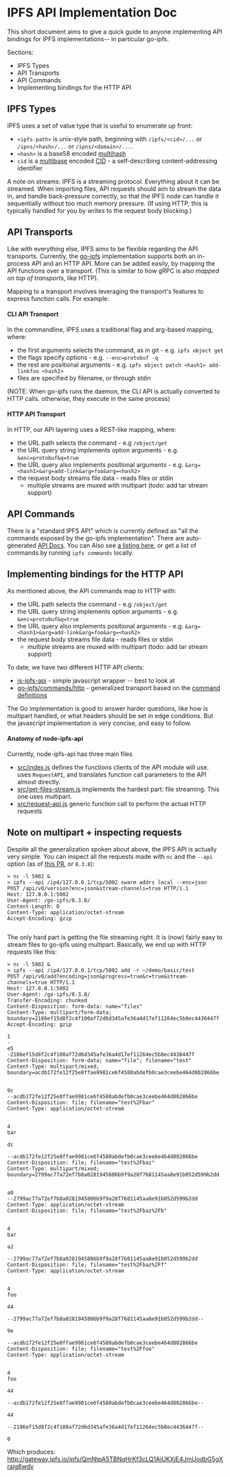 # IPFS API Implementation Doc

This short document aims to give a quick guide to anyone implementing API
bindings for IPFS implementations-- in particular go-ipfs.

Sections:
- IPFS Types
- API Transports
- API Commands
- Implementing bindings for the HTTP API

## IPFS Types

IPFS uses a set of value type that is useful to enumerate up front:

- `<ipfs-path>` is unix-style path, beginning with `/ipfs/<cid>/...` or
  `/ipns/<hash>/...` or `/ipns/<domain>/...`.
- `<hash>` is a base58 encoded [multihash](https://github.com/multiformats/multihash)
- `cid` is a [multibase](https://github.com/multiformats/multibase) encoded
  [CID](https://github.com/ipld/cid) - a self-describing content-addressing identifier

A note on streams: IPFS is a streaming protocol. Everything about it can be
streamed. When importing files, API requests should aim to stream the data in,
and handle back-pressure correctly, so that the IPFS node can handle it
sequentially without too much memory pressure. (If using HTTP, this is typically
handled for you by writes to the request body blocking.)

## API Transports

Like with everything else, IPFS aims to be flexible regarding the API transports.
Currently, the [go-ipfs](https://github.com/ipfs/go-ipfs) implementation supports
both an in-process API and an HTTP API. More can be added easily, by mapping the
API functions over a transport. (This is similar to how gRPC is also _mapped on
top of transports_, like HTTP).

Mapping to a transport involves leveraging the transport's features to express
function calls. For example:

#### CLI API Transport

In the commandline, IPFS uses a traditional flag and arg-based mapping, where:
- the first arguments selects the command, as in git - e.g. `ipfs object get`
- the flags specify options - e.g. `--enc=protobuf -q`
- the rest are positional arguments - e.g.
  `ipfs object patch <hash1> add-linkfoo <hash2>`
- files are specified by filename, or through stdin

(NOTE: When go-ipfs runs the daemon, the CLI API is actually converted to HTTP
calls. otherwise, they execute in the same process)

#### HTTP API Transport

In HTTP, our API layering uses a REST-like mapping, where:
- the URL path selects the command - e.g `/object/get`
- the URL query string implements option arguments - e.g. `&enc=protobuf&q=true`
- the URL query also implements positional arguments - e.g.
  `&arg=<hash1>&arg=add-link&arg=foo&arg=<hash2>`
- the request body streams file data - reads files or stdin
  - multiple streams are muxed with multipart (todo: add tar stream support)


## API Commands

There is a "standard IPFS API" which is currently defined as "all the commands
exposed by the go-ipfs implementation". There are auto-generated [API Docs](https://ipfs.io/docs/api/).
You can Also see [a listing here](https://git.io/v5KG1), or get a list of
commands by running `ipfs commands` locally.

## Implementing bindings for the HTTP API

As mentioned above, the API commands map to HTTP with:
- the URL path selects the command - e.g `/object/get`
- the URL query string implements option arguments - e.g. `&enc=protobuf&q=true`
- the URL query also implements positional arguments - e.g.
  `&arg=<hash1>&arg=add-link&arg=foo&arg=<hash2>`
- the request body streams file data - reads files or stdin
  - multiple streams are muxed with multipart (todo: add tar stream support)

To date, we have two different HTTP API clients:

- [js-ipfs-api](https://github.com/ipfs/js-ipfs-api) - simple javascript
  wrapper -- best to look at
- [go-ipfs/commands/http](https://git.io/v5KnB) -
  generalized transport based on the [command definitions](https://git.io/v5KnE)

The Go implementation is good to answer harder questions, like how is multipart
handled, or what headers should be set in edge conditions. But the javascript
implementation is very concise, and easy to follow.

#### Anatomy of node-ipfs-api

Currently, node-ipfs-api has three main files
- [src/index.js](https://git.io/v5Kn2) defines the functions clients of the API
  module will use. uses `RequestAPI`, and translates function call parameters to
  the API almost directly.
- [src/get-files-stream.js](https://git.io/v5Knr) implements the hardest part:
  file streaming. This one uses multipart.
- [src/request-api.js](https://git.io/v5KnP) generic function call to perform
  the actual HTTP requests

## Note on multipart + inspecting requests

Despite all the generalization spoken about above, the IPFS API is actually very
simple. You can inspect all the requests made with `nc` and the `--api` option
(as of [this PR](https://github.com/IPFS-eX/go-ipfs-ex/pull/1598), or `0.3.8`):

```
> nc -l 5002 &
> ipfs --api /ip4/127.0.0.1/tcp/5002 swarm addrs local --enc=json
POST /api/v0/version?enc=json&stream-channels=true HTTP/1.1
Host: 127.0.0.1:5002
User-Agent: /go-ipfs/0.3.8/
Content-Length: 0
Content-Type: application/octet-stream
Accept-Encoding: gzip


```

The only hard part is getting the file streaming right. It is (now) fairly easy
to stream files to go-ipfs using multipart. Basically, we end up with HTTP
requests like this:

```
> nc -l 5002 &
> ipfs --api /ip4/127.0.0.1/tcp/5002 add -r ~/demo/basic/test
POST /api/v0/add?encoding=json&progress=true&r=true&stream-channels=true HTTP/1.1
Host: 127.0.0.1:5002
User-Agent: /go-ipfs/0.3.8/
Transfer-Encoding: chunked
Content-Disposition: form-data: name="files"
Content-Type: multipart/form-data; boundary=2186ef15d8f2c4f100af72d6d345afe36a4d17ef11264ec5b8ec4436447f
Accept-Encoding: gzip

1
-
e5
-2186ef15d8f2c4f100af72d6d345afe36a4d17ef11264ec5b8ec4436447f
Content-Disposition: form-data; name="file"; filename="test"
Content-Type: multipart/mixed; boundary=acdb172fe12f25e8ffae9981ce6f4580abdefb0cae3ceebe464d802866be


9c
--acdb172fe12f25e8ffae9981ce6f4580abdefb0cae3ceebe464d802866be
Content-Disposition: file; filename="test%2Fbar"
Content-Type: application/octet-stream


4
bar

dc

--acdb172fe12f25e8ffae9981ce6f4580abdefb0cae3ceebe464d802866be
Content-Disposition: file; filename="test%2Fbaz"
Content-Type: multipart/mixed; boundary=2799ac77a72ef7b8a0281945806b9f9a28f7681145aa8e91b052d599b2dd


a0
--2799ac77a72ef7b8a0281945806b9f9a28f7681145aa8e91b052d599b2dd
Content-Type: application/octet-stream
Content-Disposition: file; filename="test%2Fbaz%2Fb"


4
bar

a2

--2799ac77a72ef7b8a0281945806b9f9a28f7681145aa8e91b052d599b2dd
Content-Disposition: file; filename="test%2Fbaz%2Ff"
Content-Type: application/octet-stream


4
foo

44

--2799ac77a72ef7b8a0281945806b9f9a28f7681145aa8e91b052d599b2dd--

9e

--acdb172fe12f25e8ffae9981ce6f4580abdefb0cae3ceebe464d802866be
Content-Disposition: file; filename="test%2Ffoo"
Content-Type: application/octet-stream


4
foo

44

--acdb172fe12f25e8ffae9981ce6f4580abdefb0cae3ceebe464d802866be--

44

--2186ef15d8f2c4f100af72d6d345afe36a4d17ef11264ec5b8ec4436447f--

0

```

Which produces: http://gateway.ipfs.io/ipfs/QmNtpA5TBNqHrKf3cLQ1AiUKXiE4JmUodbG5gXrajg8wdv


